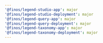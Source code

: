 ```yaml
---
'@finos/legend-studio-app': major
'@finos/legend-studio-deployment': major
'@finos/legend-query-app': major
'@finos/legend-query-deployment': major
'@finos/legend-taxonomy-app': major
'@finos/legend-taxonomy-deployment': major
---
```

